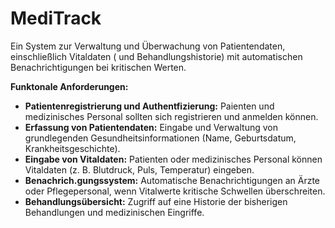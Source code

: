 # MediTrack
Ein System zur Verwaltung und Überwachung von Patientendaten, einschließlich Vitaldaten ( und Behandlungshistorie) mit automatischen Benachrichtigungen bei kritischen Werten.

**Funktonale Anforderungen:**
* **Patientenregistrierung und Authentfizierung:** Paienten und medizinisches Personal sollten sich registrieren und anmelden können.
* **Erfassung von Patientendaten:** Eingabe und Verwaltung von grundlegenden Gesundheitsinformationen (Name, Geburtsdatum, Krankheitsgeschichte).
* **Eingabe von Vitaldaten:** Patienten oder medizinisches Personal können Vitaldaten (z. B. Blutdruck, Puls, Temperatur) eingeben.
* **Benachrich.gungssystem:** Automatische Benachrichtigungen an Ärzte oder Pflegepersonal, wenn Vitalwerte kritische Schwellen überschreiten.
* **Behandlungsübersicht:** Zugriff auf eine Historie der bisherigen Behandlungen und medizinischen Eingriffe.
